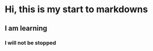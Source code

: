 # <h1>Hi, this is my start to markdowns</h1>

<h2>I am learning</h2>

<h3>I will not be stopped</h3>
